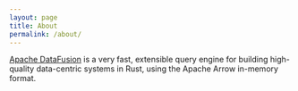 ```yaml
---
layout: page
title: About
permalink: /about/
---
```


[Apache DataFusion] is a very fast, extensible query engine for building high-quality
data-centric systems in Rust, using the Apache Arrow in-memory format.

[Apache DataFusion]: https://datafusion.apache.org/